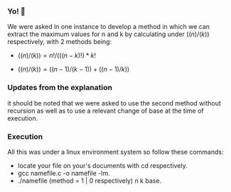### Yo! 🤖

We were asked in one instance to develop a method in which we can extract the maximum values for n and k by calculating under $((n)/(k))$ respectively, with 2 methods being:

- $((n)/(k)) = n!/(((n-k)!) * k!$

- $((n)/(k)) = ((n-1)/(k-1)) + ((n-1)/k))$

### Updates from the explanation

it should be noted that we were asked to use the second method without recursion as well as to use a relevant change of base at the time of execution.

### Execution

All this was under a linux environment system so follow these commands:
 - locate your file on your's documents with cd respectively.
 - gcc namefile.c -o namefile -lm.
 - ./namefile (method = 1 | 0 respectively) n k base.
    
